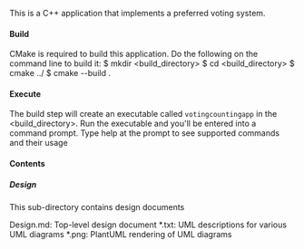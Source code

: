 This is a C++ application that implements a preferred voting system. 

#### Build

CMake is required to build this application. Do the following on the command line to build it:
    $ mkdir <build_directory>
    $ cd <build_directory>
    $ cmake ../
    $ cmake --build .

#### Execute

The build step will create an executable called `votingcountingapp` in the <build_directory>. Run the executable and you'll
be entered into a command prompt. Type help at the prompt to see supported commands and their usage


#### Contents

##### Design
This sub-directory contains design documents

Design.md: Top-level design document
*.txt: UML descriptions for various UML diagrams
*.png: PlantUML rendering of UML diagrams 
